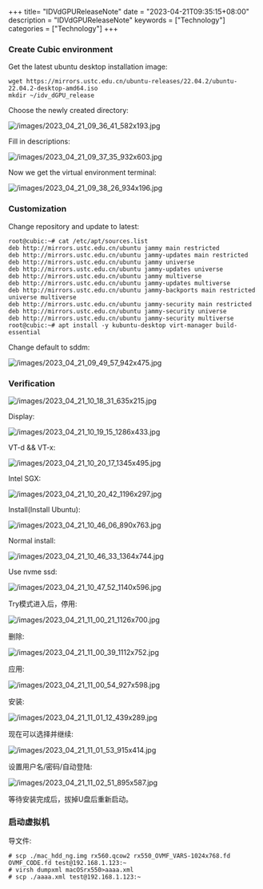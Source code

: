 +++
title= "IDVdGPUReleaseNote"
date = "2023-04-21T09:35:15+08:00"
description = "IDVdGPUReleaseNote"
keywords = ["Technology"]
categories = ["Technology"]
+++
### Create Cubic environment
Get the latest ubuntu desktop installation image:    

```
wget https://mirrors.ustc.edu.cn/ubuntu-releases/22.04.2/ubuntu-22.04.2-desktop-amd64.iso
mkdir ~/idv_dGPU_release
```
Choose the newly created directory:    

![/images/2023_04_21_09_36_41_582x193.jpg](/images/2023_04_21_09_36_41_582x193.jpg)

Fill in descriptions:    

![/images/2023_04_21_09_37_35_932x603.jpg](/images/2023_04_21_09_37_35_932x603.jpg)

Now we get the virtual environment terminal:    

![/images/2023_04_21_09_38_26_934x196.jpg](/images/2023_04_21_09_38_26_934x196.jpg)

### Customization
Change repository and update to latest:    

```
root@cubic:~# cat /etc/apt/sources.list
deb http://mirrors.ustc.edu.cn/ubuntu jammy main restricted
deb http://mirrors.ustc.edu.cn/ubuntu jammy-updates main restricted
deb http://mirrors.ustc.edu.cn/ubuntu jammy universe
deb http://mirrors.ustc.edu.cn/ubuntu jammy-updates universe
deb http://mirrors.ustc.edu.cn/ubuntu jammy multiverse
deb http://mirrors.ustc.edu.cn/ubuntu jammy-updates multiverse
deb http://mirrors.ustc.edu.cn/ubuntu jammy-backports main restricted universe multiverse
deb http://mirrors.ustc.edu.cn/ubuntu jammy-security main restricted
deb http://mirrors.ustc.edu.cn/ubuntu jammy-security universe
deb http://mirrors.ustc.edu.cn/ubuntu jammy-security multiverse
root@cubic:~# apt install -y kubuntu-desktop virt-manager build-essential
```
Change default to sddm:    

![/images/2023_04_21_09_49_57_942x475.jpg](/images/2023_04_21_09_49_57_942x475.jpg)



### Verification

![/images/2023_04_21_10_18_31_635x215.jpg](/images/2023_04_21_10_18_31_635x215.jpg)

Display:   

![/images/2023_04_21_10_19_15_1286x433.jpg](/images/2023_04_21_10_19_15_1286x433.jpg)

VT-d && VT-x:    

![/images/2023_04_21_10_20_17_1345x495.jpg](/images/2023_04_21_10_20_17_1345x495.jpg)

Intel SGX:    

![/images/2023_04_21_10_20_42_1196x297.jpg](/images/2023_04_21_10_20_42_1196x297.jpg)

Install(Install Ubuntu):     

![/images/2023_04_21_10_46_06_890x763.jpg](/images/2023_04_21_10_46_06_890x763.jpg)

Normal install:    

![/images/2023_04_21_10_46_33_1364x744.jpg](/images/2023_04_21_10_46_33_1364x744.jpg)

Use nvme ssd:    

![/images/2023_04_21_10_47_52_1140x596.jpg](/images/2023_04_21_10_47_52_1140x596.jpg)

Try模式进入后，停用:    

![/images/2023_04_21_11_00_21_1126x700.jpg](/images/2023_04_21_11_00_21_1126x700.jpg)

删除:    

![/images/2023_04_21_11_00_39_1112x752.jpg](/images/2023_04_21_11_00_39_1112x752.jpg)

应用:    

![/images/2023_04_21_11_00_54_927x598.jpg](/images/2023_04_21_11_00_54_927x598.jpg)

安装:    

![/images/2023_04_21_11_01_12_439x289.jpg](/images/2023_04_21_11_01_12_439x289.jpg)

现在可以选择并继续:     

![/images/2023_04_21_11_01_53_915x414.jpg](/images/2023_04_21_11_01_53_915x414.jpg)

设置用户名/密码/自动登陆:    

![/images/2023_04_21_11_02_51_895x587.jpg](/images/2023_04_21_11_02_51_895x587.jpg)

等待安装完成后，拔掉U盘后重新启动。    

### 启动虚拟机
导文件:    

```
# scp ./mac_hdd_ng.img rx560.qcow2 rx550_OVMF_VARS-1024x768.fd OVMF_CODE.fd test@192.168.1.123:~
# virsh dumpxml macOSrx550>aaaa.xml
# scp ./aaaa.xml test@192.168.1.123:~

```
